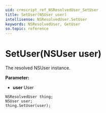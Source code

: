 ```yaml
---
uid: crmscript_ref_NSResolvedUser_SetUser
title: SetUser(NSUser user)
intellisense: NSResolvedUser.SetUser
keywords: NSResolvedUser, GetUser
so.topic: reference
---
```


# SetUser(NSUser user)

The resolved NSUser instance.

**Parameter:** 
* **user** User

```crmscript
NSResolvedUser thing;
NSUser user;
thing.SetUser(user);
```

